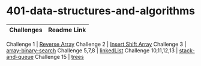 # 401-data-structures-and-algorithms

Challenges | Readme Link
---  | --- 

Challenge 1            | [Reverse Array](challenges/reverseArray/reverseArr.md) 
Challenge 2            | [Insert Shift Array](challenges/array-insert-shift/array-insert-shift.md) 
Challenge 3            | [array-binary-search](challenges/array-binary-search/array-binary-search.md)
Challenge 5,7,8        | [linkedList](challenges/challeng05/linkedList.md)
Challenge 10,11,12,13  | [stack-and-queue](challenges/stack-and-queue/stack-and-queue.md)
Challenge 15           | [trees](challenges/stack-and-queue/trees.md)
  

